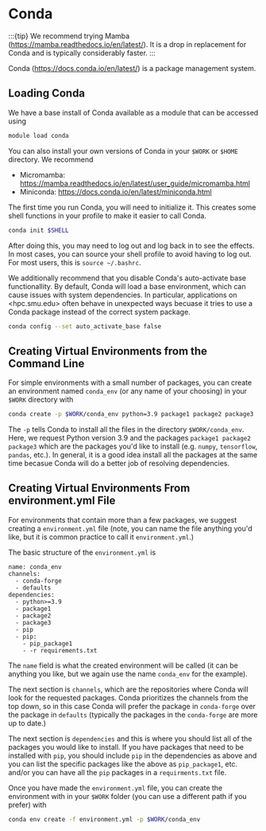 # Conda

:::{tip}
We recommend trying Mamba (<https://mamba.readthedocs.io/en/latest/>).
It is a drop in replacement for Conda and is typically considerably faster.
:::

Conda (<https://docs.conda.io/en/latest/>) is a package management system.

## Loading Conda

We have a base install of Conda available as a module that can be accessed using

```bash
module load conda
```

You can also install your own versions of Conda in your `$WORK` or `$HOME` directory.
We recommend 

- Micromamba: <https://mamba.readthedocs.io/en/latest/user_guide/micromamba.html>
- Miniconda: <https://docs.conda.io/en/latest/miniconda.html>

The first time you run Conda, you will need to initialize it.
This creates some shell functions in your profile to make it easier to call Conda.

```bash
conda init $SHELL
```

After doing this, you may need to log out and log back in to see the effects.
In most cases, you can source your shell profile to avoid having to log out.
For most users, this is `source ~/.bashrc`.

We additionally recommend that you disable Conda's auto-activate base functionallity.
By default, Conda will load a base environment, which can cause issues with system
dependencies. In particular, applications on <hpc.smu.edu> often behave in unexpected
ways becuase it tries to use a Conda package instead of the correct system package.

```bash
conda config --set auto_activate_base false
```

## Creating Virtual Environments from the Command Line

For simple environments with a small number of packages, you can create an environment named
`conda_env` (or any name of your choosing) in your `$WORK` directory with

```bash
conda create -p $WORK/conda_env python=3.9 package1 package2 package3
```

The `-p` tells Conda to install all the files in the directory `$WORK/conda_env`. 
Here, we request Python version 3.9 and the packages `package1 package2 package3` 
which are the packages you'd like to install (e.g. `numpy`, `tensorflow`, `pandas`, etc.).
In general, it is a good idea install all the packages at the same time becasue Conda will
do a better job of resolving dependencies.

## Creating Virtual Environments From environment.yml File

For environments that contain more than a few packages, we suggest creating a `environment.yml`
file (note, you can name the file anything you'd like, but it is common practice to call it `environment.yml`.)

The basic structure of the `environment.yml` is

```text
name: conda_env
channels:
  - conda-forge
  - defaults
dependencies:
  - python>=3.9
  - package1
  - package2
  - package3
  - pip
  - pip:
    - pip_package1
    - -r requirements.txt
```

The `name` field is what the created environment will be called (it can be anything you like, but we again use
the name `conda_env` for the example).

The next section is `channels`, which are the repositories where Conda will look for the requested packages. 
Conda prioritizes the channels from the top down, so in this case Conda will prefer the package in `conda-forge`
over the package in `defaults` (typically the packages in the `conda-forge` are more up to date.)

The next section is `dependencies` and this is where you should list all of the packages you would like to install.
If you have packages that need to be installed with `pip`, you should include `pip` in the dependencies as above
and you can list the specific packages like the above as `pip_package1`, etc. and/or you can have all the `pip` 
packages in a `requirments.txt` file.

Once you have made the `environment.yml` file, you can create the environment with in your `$WORK` folder 
(you can use a different path if you prefer) with

```bash
conda env create -f environment.yml -p $WORK/conda_env
```
